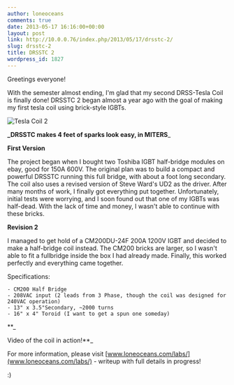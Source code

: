 ```yaml
---
author: loneoceans
comments: true
date: 2013-05-17 16:16:00+00:00
layout: post
link: http://10.0.0.76/index.php/2013/05/17/drsstc-2/
slug: drsstc-2
title: DRSSTC 2
wordpress_id: 1827
---
```


Greetings everyone!

With the semester almost ending, I'm glad that my second DRSS-Tesla Coil is finally done! DRSSTC 2 began almost a year ago with the goal of making my first tesla coil using brick-style IGBTs.


![Tesla Coil 2](http://miters.mit.edu/wp-content/uploads/2013/05/8731596738_cac8608421_z_d2.jpg)
  
**_DRSSTC makes 4 feet of sparks look easy, in MITERS**_

**First Version**

The project began when I bought two Toshiba IGBT half-bridge modules on ebay, good for 150A 600V. The original plan was to build a compact and powerful DRSSTC running this full bridge, with about a foot long secondary. The coil also uses a revised version of Steve Ward's UD2 as the driver. After many months of work, I finally got everything put together. Unfortunately, initial tests were worrying, and I soon found out that one of my IGBTs was half-dead. With the lack of time and money, I wasn't able to continue with these bricks.

**Revision 2**

I managed to get hold of a CM200DU-24F 200A 1200V IGBT and decided to make a half-bridge coil instead. The CM200 bricks are larger, so I wasn't able to fit a fullbridge inside the box I had already made. Finally, this worked perfectly and everything came together.

Specifications:

    - CM200 Half Bridge
    - 208VAC input (2 leads from 3 Phase, though the coil was designed for 240VAC operation)
    - 13" x 3.5"Secondary, ~2000 turns
    - 16" x 4" Toroid (I want to get a spun one someday)
**_
  
Video of the coil in action!**_

For more information, please visit [www.loneoceans.com/labs/](www.loneoceans.com/labs/) - writeup with full details in progress!

:)
